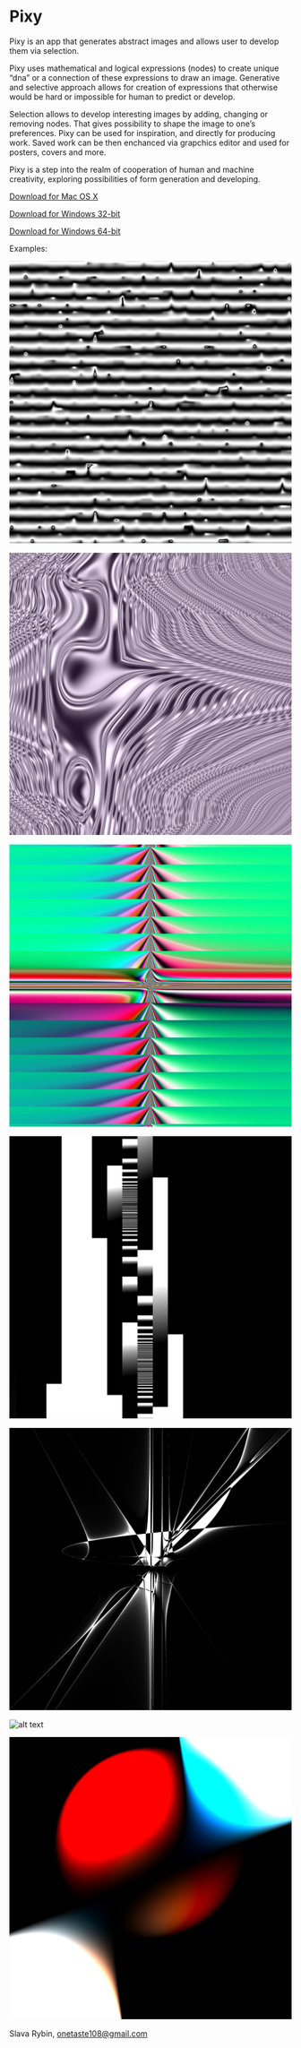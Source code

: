 # Pixy

Pixy is an app that generates abstract images and
allows user to develop them via selection.

Pixy uses mathematical and logical expressions
(nodes) to create unique “dna” or a connection of
these expressions to draw an image. Generative and
selective approach allows for creation of expressions
that otherwise would be hard or impossible
for human to predict or develop.

Selection allows to develop interesting images by
adding, changing or removing nodes. That gives possibility
to shape the image to one’s preferences.
Pixy can be used for inspiration, and directly for
producing work. Saved work can be then enchanced
via grapchics editor and used for posters, covers
and more.

Pixy is a step into the realm of cooperation of human
and machine creativity, exploring possibilities
of form generation and developing.

[Download for Mac OS X](https://github.com/onetaste108/pixy/blob/master/Build/pixy.macosx.zip?raw=true)

[Download for Windows 32-bit](https://github.com/onetaste108/pixy/blob/master/Build/pixy.windows32.zip?raw=true)

[Download for Windows 64-bit](https://github.com/onetaste108/pixy/blob/master/Build/pixy.windows64.zip?raw=true)



Examples:

![alt text](https://github.com/onetaste108/pixy/raw/master/examples/ex1.jpg "example")

![alt text](https://github.com/onetaste108/pixy/raw/master/examples/ex2.jpg "example")

![alt text](https://github.com/onetaste108/pixy/raw/master/examples/ex3.jpg "example")

![alt text](https://github.com/onetaste108/pixy/raw/master/examples/ex4.jpg "example")

![alt text](https://github.com/onetaste108/pixy/raw/master/examples/ex5.jpg "example")

![alt text](https://github.com/onetaste108/pixy/raw/master/examples/ex6.jpg "example")

![alt text](https://github.com/onetaste108/pixy/raw/master/examples/ex7.jpg "example")

Slava Rybin, onetaste108@gmail.com
